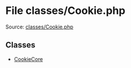 File classes/Cookie.php
=========

Source: [classes/Cookie.php](https://github.com/PrestaShop/PrestaShop/blob/1.6.1.2/classes/Cookie.php)


Classes
-------

* [CookieCore](class.CookieCore.md)

